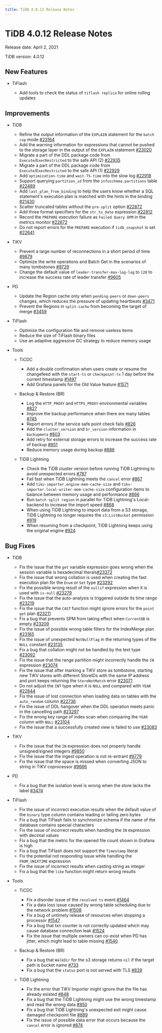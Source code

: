 ```yaml
---
title: TiDB 4.0.12 Release Notes
---
```


# TiDB 4.0.12 Release Notes

Release date: April 2, 2021

TiDB version: 4.0.12

## New Features

+ TiFlash

    - Add tools to check the status of `tiflash replica` for online rolling updates

## Improvements

+ TiDB

    - Refine the output information of the `EXPLAIN` statement for the `batch cop` mode [#23164](https://github.com/pingcap/tidb/pull/23164)
    - Add the warning information for expressions that cannot be pushed to the storage layer in the output of the `EXPLAIN` statement [#23020](https://github.com/pingcap/tidb/pull/23020)
    - Migrate a part of the DDL package code from `Execute`/`ExecRestricted` to the safe API (2) [#22935](https://github.com/pingcap/tidb/pull/22935)
    - Migrate a part of the DDL package code from `Execute`/`ExecRestricted` to the safe API (1) [#22929](https://github.com/pingcap/tidb/pull/22929)
    - Add `optimization-time` and `wait-TS-time` into the slow log [#22918](https://github.com/pingcap/tidb/pull/22918)
    - Support querying `partition_id` from the `infoschema.partitions` table [#22489](https://github.com/pingcap/tidb/pull/22489)
    - Add `last_plan_from_binding` to help the users know whether a SQL statement's execution plan is matched with the hints in the binding [#21430](https://github.com/pingcap/tidb/pull/21430)
    - Scatter truncated tables without the `pre-split` option [#22872](https://github.com/pingcap/tidb/pull/22872)
    - Add three format specifiers for the `str_to_date` expression [#22812](https://github.com/pingcap/tidb/pull/22812)
    - Record the `PREPARE` execution failure as `Failed Query OPM` in the metrics monitor [#22672](https://github.com/pingcap/tidb/pull/22672)
    - Do not report errors for the `PREPARE` execution if `tidb_snapshot` is set [#22641](https://github.com/pingcap/tidb/pull/22641)

+ TiKV

    - Prevent a large number of reconnections in a short period of time [#9879](https://github.com/tikv/tikv/pull/9879)
    - Optimize the write operations and Batch Get in the scenarios of many tombstones [#9729](https://github.com/tikv/tikv/pull/9729)
    - Change the default value of `leader-transfer-max-log-lag` to `128` to increase the success rate of leader transfer [#9605](https://github.com/tikv/tikv/pull/9605)

+ PD

    - Update the Region cache only when `pending-peers` or `down-peers` changes, which reduces the pressure of updating heartbeats [#3471](https://github.com/pingcap/pd/pull/3471)
    - Prevent the Regions in `split-cache` from becoming the target of merge [#3459](https://github.com/pingcap/pd/pull/3459)

+ TiFlash

    - Optimize the configuration file and remove useless items
    - Reduce the size of TiFlash binary files
    - Use an adaptive aggressive GC strategy to reduce memory usage

+ Tools

    + TiCDC

        - Add a double confirmation when users create or resume the changefeed with the `start-ts` or `checkpoint-ts` 1 day before the current timestamp [#1497](https://github.com/pingcap/ticdc/pull/1497)
        - Add Grafana panels for the Old Value feature [#1571](https://github.com/pingcap/ticdc/pull/1571)

    + Backup & Restore (BR)

        - Log the `HTTP_PROXY` and `HTTPS_PROXY` environmental variables [#827](https://github.com/pingcap/br/pull/827)
        - Improve the backup performance when there are many tables [#745](https://github.com/pingcap/br/pull/745)
        - Report errors if the service safe point check fails [#826](https://github.com/pingcap/br/pull/826)
        - Add the `cluster_version` and `br_version` information in `backupmeta` [#803](https://github.com/pingcap/br/pull/803)
        - Add retry for external storage errors to increase the success rate of backup [#851](https://github.com/pingcap/br/pull/851)
        - Reduce memory usage during backup [#886](https://github.com/pingcap/br/pull/886)

    + TiDB Lightning

        - Check the TiDB cluster version before running TiDB Lightning to avoid unexpected errors [#787](https://github.com/pingcap/br/pull/787)
        - Fail fast when TiDB Lightning meets the `cancel` error [#867](https://github.com/pingcap/br/pull/867)
        - Add `tikv-importer.engine-mem-cache-size` and `tikv-importer.local-writer-mem-cache-size` configuration items to balance between memory usage and performance [#866](https://github.com/pingcap/br/pull/866)
        - Run `batch split region` in parallel for TiDB Lightning's Local-backend to increase the import speed [#868](https://github.com/pingcap/br/pull/868)
        - When using TiDB Lightning to import data from a S3 storage, TiDB Lightning no longer requires the `s3:ListBucket` permission [#919](https://github.com/pingcap/br/pull/919)
        - When resuming from a checkpoint, TiDB Lightning keeps using the original engine [#924](https://github.com/pingcap/br/pull/924)

## Bug Fixes

+ TiDB

    - Fix the issue that the `get` variable expression goes wrong when the session variable is hexadecimal literals[#23372](https://github.com/pingcap/tidb/pull/23372)
    - Fix the issue that wrong collation is used when creating the fast execution plan for the `Enum` or `Set` type [#23292](https://github.com/pingcap/tidb/pull/23292)
    - Fix the possible wrong result of the `nullif` expression when it is used with `is-null` [#23279](https://github.com/pingcap/tidb/pull/23279)
    - Fix the issue that the auto-analysis is triggered outside its time range [#23219](https://github.com/pingcap/tidb/pull/23219)
    - Fix the issue that the `CAST` function might ignore errors for the `point get` plan [#23211](https://github.com/pingcap/tidb/pull/23211)
    - Fix a bug that prevents SPM from taking effect when `CurrentDB` is empty [#23209](https://github.com/pingcap/tidb/pull/23209)
    - Fix the issue of possible wrong table filters for the IndexMerge plan [#23165](https://github.com/pingcap/tidb/pull/23165)
    - Fix the issue of unexpected `NotNullFlag` in the returning types of the `NULL` constant [#23135](https://github.com/pingcap/tidb/pull/23135)
    - Fix a bug that collation might not be handled by the text type [#23092](https://github.com/pingcap/tidb/pull/23092)
    - Fix the issue that the range partition might incorrectly handle the `IN` expression [#23074](https://github.com/pingcap/tidb/pull/23074)
    - Fix the issue that after marking a TiKV store as tombstone, starting new TiKV stores with different StoreIDs with the same IP address and port keeps returning the `StoreNotMatch` error [#23071](https://github.com/pingcap/tidb/pull/23071)
    - Do not adjust the `INT` type when it is `NULL` and compared with `YEAR` [#22844](https://github.com/pingcap/tidb/pull/22844)
    - Fix the issue of lost connection when loading data on tables with the `auto_random` column [#22736](https://github.com/pingcap/tidb/pull/22736)
    - Fix the issue of DDL hangover when the DDL operation meets panic in the cancelling path [#23297](https://github.com/pingcap/tidb/pull/23297)
    - Fix the wrong key range of index scan when comparing the `YEAR` column with `NULL` [#23104](https://github.com/pingcap/tidb/pull/23104)
    - Fix the issue that a successfully created view is failed to use [#23083](https://github.com/pingcap/tidb/pull/23083)

+ TiKV

    - Fix the issue that the `IN` expression does not properly handle unsigned/signed integers [#9850](https://github.com/tikv/tikv/pull/9850)
    - Fix the issue that the ingest operation is not re-entrant [#9779](https://github.com/tikv/tikv/pull/9779)
    - Fix the issue that the space is missed when converting JSON to string in TiKV coprocessor [#9666](https://github.com/tikv/tikv/pull/9666)

+ PD

    - Fix a bug that the isolation level is wrong when the store lacks the label [#3474](https://github.com/pingcap/pd/pull/3474)

+ TiFlash

    - Fix the issue of incorrect execution results when the default value of the `binary` type column contains leading or tailing zero bytes
    - Fix a bug that TiFlash fails to synchronize schema if the name of the database contains special characters
    - Fix the issue of incorrect results when handling the `IN` expression with decimal values
    - Fix a bug that the metric for the opened file count shown in Grafana is high
    - Fix a bug that TiFlash does not support the `Timestamp` literal
    - Fix the potential not responding issue while handling the `FROM_UNIXTIME` expression
    - Fix the issue of incorrect results when casting string as integer
    - Fix a bug that the `like` function might return wrong results

+ Tools

    + TiCDC

        - Fix a disorder issue of the `resolved ts` event [#1464](https://github.com/pingcap/ticdc/pull/1464)
        - Fix a data loss issue caused by wrong table scheduling due to the network problem [#1508](https://github.com/pingcap/ticdc/pull/1508)
        - Fix a bug of untimely release of resources when stopping a processor [#1547](https://github.com/pingcap/ticdc/pull/1547)
        - Fix a bug that txn counter is not correctly updated which may cause database connection leak [#1524](https://github.com/pingcap/ticdc/pull/1524)
        - Fix the issue that multiple owners can co-exist when PD has jitter, which might lead to table missing [#1540](https://github.com/pingcap/ticdc/pull/1540)

    + Backup & Restore (BR)

        - Fix a bug that `WalkDir` for the s3 storage returns `nil` if the target path is bucket name [#733](https://github.com/pingcap/br/pull/733)
        - Fix a bug that the `status` port is not served with TLS [#839](https://github.com/pingcap/br/pull/839)

    + TiDB Lightning

        - Fix the error that TiKV Importer might ignore that the file has already existed [#848](https://github.com/pingcap/br/pull/848)
        - Fix a bug that the TiDB Lightning might use the wrong timestamp and read the wrong data [#850](https://github.com/pingcap/br/pull/850)
        - Fix a bug that TiDB Lightning's unexpected exit might cause damaged checkpoint file [#889](https://github.com/pingcap/br/pull/889)
        - Fix the issue of possible data error that occurs because the `cancel` error is ignored [#874](https://github.com/pingcap/br/pull/874)

